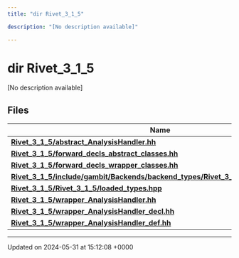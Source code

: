 ```yaml
---
title: "dir Rivet_3_1_5"

description: "[No description available]"

---
```


# dir Rivet_3_1_5

[No description available]

## Files

| Name           |
| -------------- |
| **[Rivet_3_1_5/abstract_AnalysisHandler.hh](/documentation/code/files/abstract__analysishandler_8hh/#file-rivet-3-1-5-abstract-analysishandler-hh)**  |
| **[Rivet_3_1_5/forward_decls_abstract_classes.hh](/documentation/code/files/forward__decls__abstract__classes_8hh/#file-rivet-3-1-5-forward-decls-abstract-classes-hh)**  |
| **[Rivet_3_1_5/forward_decls_wrapper_classes.hh](/documentation/code/files/forward__decls__wrapper__classes_8hh/#file-rivet-3-1-5-forward-decls-wrapper-classes-hh)**  |
| **[Rivet_3_1_5/include/gambit/Backends/backend_types/Rivet_3_1_5/identification.hpp](/documentation/code/files/include_2gambit_2backends_2backend__types_2rivet__3__1__5_2identification_8hpp/#file-rivet-3-1-5-include-gambit-backends-backend-types-rivet-3-1-5-identification-hpp)**  |
| **[Rivet_3_1_5/Rivet_3_1_5/loaded_types.hpp](/documentation/code/files/rivet__3__1__5_2loaded__types_8hpp/#file-rivet-3-1-5-rivet-3-1-5-loaded-types-hpp)**  |
| **[Rivet_3_1_5/wrapper_AnalysisHandler.hh](/documentation/code/files/wrapper__analysishandler_8hh/#file-rivet-3-1-5-wrapper-analysishandler-hh)**  |
| **[Rivet_3_1_5/wrapper_AnalysisHandler_decl.hh](/documentation/code/files/wrapper__analysishandler__decl_8hh/#file-rivet-3-1-5-wrapper-analysishandler-decl-hh)**  |
| **[Rivet_3_1_5/wrapper_AnalysisHandler_def.hh](/documentation/code/files/wrapper__analysishandler__def_8hh/#file-rivet-3-1-5-wrapper-analysishandler-def-hh)**  |






-------------------------------

Updated on 2024-05-31 at 15:12:08 +0000
